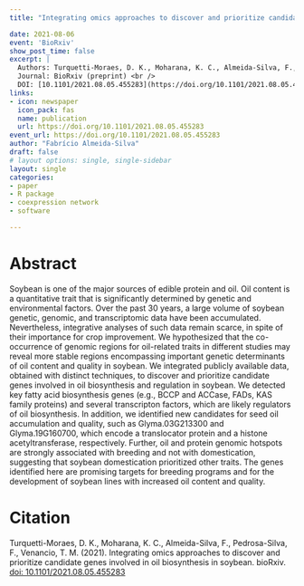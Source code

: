 ```yaml
---
title: "Integrating omics approaches to discover and prioritize candidate genes involved in oil biosynthesis in soybean"

date: 2021-08-06
event: 'BioRxiv'
show_post_time: false
excerpt: |
  Authors: Turquetti-Moraes, D. K., Moharana, K. C., Almeida-Silva, F., Pedrosa-Silva, F., Venancio, T. M. (2021). <br />
  Journal: BioRxiv (preprint) <br />
  DOI: [10.1101/2021.08.05.455283](https://doi.org/10.1101/2021.08.05.455283)
links:
- icon: newspaper
  icon_pack: fas
  name: publication
  url: https://doi.org/10.1101/2021.08.05.455283
event_url: https://doi.org/10.1101/2021.08.05.455283
author: "Fabrício Almeida-Silva"
draft: false
# layout options: single, single-sidebar
layout: single
categories:
- paper
- R package
- coexpression network
- software

---
```


# Abstract

Soybean is one of the major sources of edible protein and oil. Oil content is a quantitative trait that is significantly determined by genetic and environmental factors. Over the past 30 years, a large volume of soybean genetic, genomic, and transcriptomic data have been accumulated. Nevertheless, integrative analyses of such data remain scarce, in spite of their importance for crop improvement. We hypothesized that the co-occurrence of genomic regions for oil-related traits in different studies may reveal more stable regions encompassing important genetic determinants of oil content and quality in soybean. We integrated publicly available data, obtained with distinct techniques, to discover and prioritize candidate genes involved in oil biosynthesis and regulation in soybean. We detected key fatty acid biosynthesis genes (e.g., BCCP and ACCase, FADs, KAS family proteins) and several transcripton factors, which are likely regulators of oil biosynthesis. In addition, we identified new candidates for seed oil accumulation and quality, such as Glyma.03G213300 and Glyma.19G160700, which encode a translocator protein and a histone acetyltransferase, respectively. Further, oil and protein genomic hotspots are strongly associated with breeding and not with domestication, suggesting that soybean domestication prioritized other traits. The genes identified here are promising targets for breeding programs and for the development of soybean lines with increased oil content and quality.


# Citation

Turquetti-Moraes, D. K., Moharana, K. C., Almeida-Silva, F., Pedrosa-Silva, F., Venancio, T. M. (2021). Integrating omics approaches to discover and prioritize candidate genes involved in oil biosynthesis in soybean. bioRxiv. [doi: 10.1101/2021.08.05.455283](https://doi.org/10.1101/2021.08.05.455283)